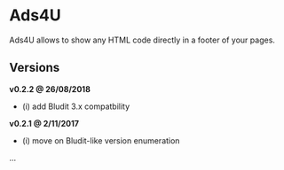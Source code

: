 # Ads4U

Ads4U allows to show any HTML code directly in a footer of your pages.

Versions
--------

**v0.2.2 @ 26/08/2018**
- (i) add Bludit 3.x compatbility

**v0.2.1 @ 2/11/2017**
- (i) move on Bludit-like version enumeration

...
